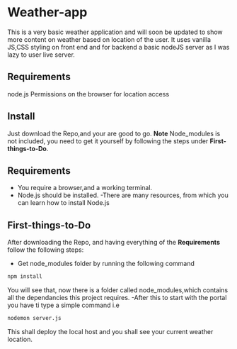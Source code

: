 # Weather-app
This is a very basic weather application and will soon be updated to show more content on weather based on location of the user.
It uses vanilla JS,CSS styling on front end and for backend a basic nodeJS server as I was lazy to user live server.
## Requirements
node.js
Permissions on the browser for location access
## Install
Just download the Repo,and your are good to go.
**Note**
Node_modules is not included, you need to get it yourself by following the steps under **First-things-to-Do**.
## Requirements
- You require a browser,and a working terminal.
- Node.js should be installed.
    -There are many resources, from which you can learn how to install Node.js
## First-things-to-Do
After downloading the Repo, and having everything of the **Requirements** follow the following steps:
- Get node_modules folder by running the following command
```sh
npm install
```

You will see that, now there is a folder called node_modules,which contains all the dependancies this project requires.
-After this to start with the portal you have ti type a simple command i.e
```sh
nodemon server.js
```
This shall deploy the local host and you shall see your current weather location.
